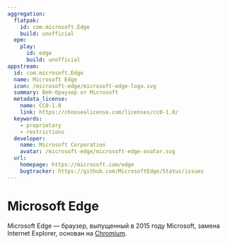 ```yaml
---
aggregation:
  flatpak:
    id: com.microsoft.Edge
    build: unofficial
  epm:
    play:
      id: edge
      build: unofficial
appstream:
  id: com.microsoft.Edge
  name: Microsoft Edge
  icon: /microsoft-edge/microsoft-edge-logo.svg
  summary: Веб-браузер от Microsoft
  metadata_license:
    name: CC0-1.0
    link: https://choosealicense.com/licenses/cc0-1.0/
  keywords:
    - proprietary
    - restrictions
  developer:
    name: Microsoft Corporation
    avatar: /microsoft-edge/microsoft-edge-avatar.svg
  url:
    homepage: https://microsoft.com/edge
    bugtracker: https://github.com/MicrosoftEdge/Status/issues
---
```


# Microsoft Edge

Microsoft Edge — браузер, выпущенный в 2015 году Microsoft, замена Internet Explorer, основан на [Chromium](/chromium).

<!--@include: @ru/apps/.parts/install/content-flatpak.md-->
<!--@include: @ru/apps/.parts/warns/unprivileged-spaces.md-->
<!--@include: @ru/apps/.parts/install/content-epm-play.md-->
